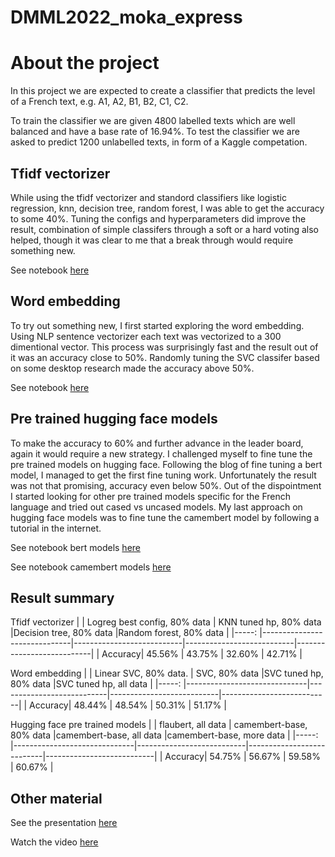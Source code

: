 # DMML2022_moka_express
<picture>
  <source media="(prefers-color-scheme: dark)" srcset="https://user-images.githubusercontent.com/25423296/163456776-7f95b81a-f1ed-45f7-b7ab-8fa810d529fa.png">
</picture>


# About the project

In this project we are expected to create a classifier that predicts the level of a French text, e.g. A1, A2, B1, B2, C1, C2.

To train the classifier we are given 4800 labelled texts which are well balanced and have a base rate of 16.94%. To test the classifier we are asked to predict 1200 unlabelled texts, in form of a Kaggle competation. 

## Tfidf vectorizer 

While using the tfidf vectorizer and standord classifiers like logistic regression, knn, decision tree, random forest, I was able to get the accuracy to some 40%. Tuning the configs and hyperparameters did improve the result, combination of simple classifers through a soft or a hard voting also helped, though it was clear to me that a break through would require something new. 

See notebook 
[here](https://github.com/exmokapress/DMML2022_moka_express/blob/main/code/fr_difficulty_detection_tfidf_vectorizer.ipynb)

## Word embedding

To try out something new, I first started exploring the word embedding. Using NLP sentence vectorizer each text was vectorized to a 300 dimentional vector. This process was surprisingly fast and the result out of it was an accuracy close to 50%. Randomly tuning the SVC classifer based on some desktop research made the accuracy above 50%. 

See notebook 
[here](https://github.com/exmokapress/DMML2022_moka_express/blob/main/code/fr_difficulty_detection_word_embedding.ipynb)


## Pre trained hugging face models

To make the accuracy to 60% and further advance in the leader board, again it would require a new strategy. I challenged myself to fine tune the pre trained models on hugging face. Following the blog of fine tuning a bert model, I managed to get the first fine tuning work. Unfortunately the result was not that promising, accuracy even below 50%. Out of the dispointment I started looking for other pre trained models specific for the French language and tried out cased vs uncased models. My last approach on hugging face models was to fine tune the camembert model by following a tutorial in the internet. 

See notebook bert models 
[here](https://github.com/exmokapress/DMML2022_moka_express/blob/main/code/fr_difficulty_detection_bert_models_hugging_face.ipynb)

See notebook camembert models 
[here](https://github.com/exmokapress/DMML2022_moka_express/blob/main/code/fr_difficulty_detection_camembert_models_hugging_face.ipynb)

## Result summary

Tfidf vectorizer 
|            | Logreg best config, 80% data |  KNN tuned hp, 80% data   |Decision tree, 80% data    |Random forest, 80% data    |
|-----:      |------------------------------|---------------------------|---------------------------|---------------------------|
|    Accuracy|   45.56%                     |       43.75%              |      32.60%               |        42.71%             |

Word embedding
|            | Linear SVC, 80% data.        |  SVC, 80% data            |SVC tuned hp, 80% data     |SVC tuned hp, all data     |
|-----:      |------------------------------|---------------------------|---------------------------|---------------------------|
|    Accuracy|   48.44%                     |       48.54%              |      50.31%               |        51.17%             |

Hugging face pre trained models
|            | flaubert, all data           |  camembert-base, 80% data |camembert-base, all data   |camembert-base, more data  |
|-----:      |------------------------------|---------------------------|---------------------------|---------------------------|
|    Accuracy|   54.75%                     |       56.67%              |      59.58%               |        60.67%             |

## Other material

See the presentation 
[here](https://github.com/exmokapress/DMML2022_moka_express/blob/main/documentation/French%20language%20difficulty%20detection%20-%20Moka%20Express.pdf)

Watch the video 
[here](https://youtu.be/6hZQ20Sduec)
